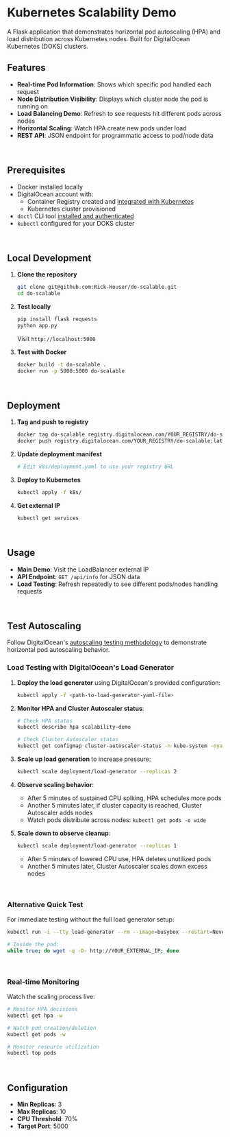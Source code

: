 # Kubernetes Scalability Demo

A Flask application that demonstrates horizontal pod autoscaling (HPA) and load distribution across Kubernetes nodes. Built for DigitalOcean Kubernetes (DOKS) clusters.
<br>

## Features

- **Real-time Pod Information**: Shows which specific pod handled each request
- **Node Distribution Visibility**: Displays which cluster node the pod is running on
- **Load Balancing Demo**: Refresh to see requests hit different pods across nodes
- **Horizontal Scaling**: Watch HPA create new pods under load
- **REST API**: JSON endpoint for programmatic access to pod/node data
<br>

## Prerequisites

- Docker installed locally
- DigitalOcean account with:
  - Container Registry created and [integrated with Kubernetes](https://docs.digitalocean.com/products/container-registry/how-to/use-registry-docker-kubernetes/)
  - Kubernetes cluster provisioned
- `doctl` CLI tool [installed and authenticated](https://docs.digitalocean.com/reference/doctl/how-to/install/)
- `kubectl` configured for your DOKS cluster
<br>

## Local Development

1. **Clone the repository**
   ```bash
   git clone git@github.com:Rick-Houser/do-scalable.git
   cd do-scalable
   ```

2. **Test locally**
   ```bash
   pip install flask requests
   python app.py
   ```
   Visit `http://localhost:5000`

3. **Test with Docker**
   ```bash
   docker build -t do-scalable .
   docker run -p 5000:5000 do-scalable
   ```
<br>

## Deployment

1. **Tag and push to registry**
   ```bash
   docker tag do-scalable registry.digitalocean.com/YOUR_REGISTRY/do-scalable:latest
   docker push registry.digitalocean.com/YOUR_REGISTRY/do-scalable:latest
   ```

2. **Update deployment manifest**
   ```bash
   # Edit k8s/deployment.yaml to use your registry URL
   ```

3. **Deploy to Kubernetes**
   ```bash
   kubectl apply -f k8s/
   ```

4. **Get external IP**
   ```bash
   kubectl get services
   ```
<br>

## Usage

- **Main Demo**: Visit the LoadBalancer external IP
- **API Endpoint**: `GET /api/info` for JSON data
- **Load Testing**: Refresh repeatedly to see different pods/nodes handling requests
<br>

## Test Autoscaling

Follow DigitalOcean's [autoscaling testing methodology](https://docs.digitalocean.com/products/kubernetes/how-to/set-up-autoscaling/#test-autoscaling) to demonstrate horizontal pod autoscaling behavior.

### Load Testing with DigitalOcean's Load Generator

1. **Deploy the load generator** using DigitalOcean's provided configuration:
   ```bash
   kubectl apply -f <path-to-load-generator-yaml-file>
   ```

2. **Monitor HPA and Cluster Autoscaler status**:
   ```bash
   # Check HPA status
   kubectl describe hpa scalability-demo
   
   # Check Cluster Autoscaler status
   kubectl get configmap cluster-autoscaler-status -n kube-system -oyaml
   ```

3. **Scale up load generation** to increase pressure:
   ```bash
   kubectl scale deployment/load-generator --replicas 2
   ```

4. **Observe scaling behavior**:
   - After 5 minutes of sustained CPU spiking, HPA schedules more pods
   - Another 5 minutes later, if cluster capacity is reached, Cluster Autoscaler adds nodes
   - Watch pods distribute across nodes: `kubectl get pods -o wide`

5. **Scale down to observe cleanup**:
   ```bash
   kubectl scale deployment/load-generator --replicas 1
   ```
   - After 5 minutes of lowered CPU use, HPA deletes unutilized pods  
   - Another 5 minutes later, Cluster Autoscaler scales down excess nodes
<br>

### Alternative Quick Test

For immediate testing without the full load generator setup:
```bash
kubectl run -i --tty load-generator --rm --image=busybox --restart=Never -- /bin/sh

# Inside the pod:
while true; do wget -q -O- http://YOUR_EXTERNAL_IP; done
```
<br>

### Real-time Monitoring

Watch the scaling process live:
```bash
# Monitor HPA decisions
kubectl get hpa -w

# Watch pod creation/deletion
kubectl get pods -w

# Monitor resource utilization  
kubectl top pods
```
<br>

## Configuration

- **Min Replicas**: 3
- **Max Replicas**: 10  
- **CPU Threshold**: 70%
- **Target Port**: 5000